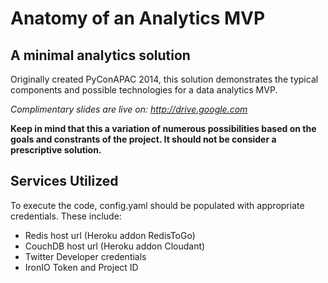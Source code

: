 Anatomy of an Analytics MVP
===========================

A minimal analytics solution
----------------------------

Originally created PyConAPAC 2014, this solution demonstrates the typical components and possible technologies for a data analytics MVP.

_Complimentary slides are live on: <http://drive.google.com>_

**Keep in mind that this a variation of numerous possibilities based on the goals and constrants of the project. It should not be consider a prescriptive solution.**

## Services Utilized

To execute the code, config.yaml should be populated with appropriate credentials. These include:

- Redis host url (Heroku addon RedisToGo)
- CouchDB host url (Heroku addon Cloudant)
- Twitter Developer credentials
- IronIO Token and Project ID
